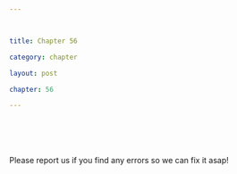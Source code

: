 ```yaml
---



title: Chapter 56

category: chapter

layout: post

chapter: 56 

---
```




<br><br><br><br>
Please report us if you find any errors so we can fix it asap!